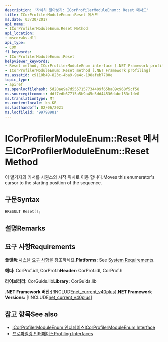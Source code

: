 ```yaml
---
description: '자세히 알아보기: ICorProfilerModuleEnum:: Reset 메서드'
title: ICorProfilerModuleEnum::Reset 메서드
ms.date: 03/30/2017
api_name:
- ICorProfilerModuleEnum.Reset Method
api_location:
- mscorwks.dll
api_type:
- COM
f1_keywords:
- ICorProfilerModuleEnum::Reset
helpviewer_keywords:
- Reset method, ICorProfilerModuleEnum interface [.NET Framework profiling]
- ICorProfilerModuleEnum::Reset method [.NET Framework profiling]
ms.assetid: c9110b49-823c-4ba9-9a4c-198afeb7780e
topic_type:
- apiref
ms.openlocfilehash: 5d20ae9a7d5557157734409f65ba89c968f5cf58
ms.sourcegitcommit: ddf7edb67715a5b9a45e3dd44536dabc153c1de0
ms.translationtype: MT
ms.contentlocale: ko-KR
ms.lasthandoff: 02/06/2021
ms.locfileid: "99798981"
---
```

# <a name="icorprofilermoduleenumreset-method"></a><span data-ttu-id="2d5e7-103">ICorProfilerModuleEnum::Reset 메서드</span><span class="sxs-lookup"><span data-stu-id="2d5e7-103">ICorProfilerModuleEnum::Reset Method</span></span>

<span data-ttu-id="2d5e7-104">이 열거자의 커서를 시퀀스의 시작 위치로 이동 합니다.</span><span class="sxs-lookup"><span data-stu-id="2d5e7-104">Moves this enumerator's cursor to the starting position of the sequence.</span></span>  
  
## <a name="syntax"></a><span data-ttu-id="2d5e7-105">구문</span><span class="sxs-lookup"><span data-stu-id="2d5e7-105">Syntax</span></span>  
  
```cpp  
HRESULT Reset();  
```  
  
## <a name="remarks"></a><span data-ttu-id="2d5e7-106">설명</span><span class="sxs-lookup"><span data-stu-id="2d5e7-106">Remarks</span></span>  
  
## <a name="requirements"></a><span data-ttu-id="2d5e7-107">요구 사항</span><span class="sxs-lookup"><span data-stu-id="2d5e7-107">Requirements</span></span>  

 <span data-ttu-id="2d5e7-108">**플랫폼:**[시스템 요구 사항](../../get-started/system-requirements.md)을 참조하세요.</span><span class="sxs-lookup"><span data-stu-id="2d5e7-108">**Platforms:** See [System Requirements](../../get-started/system-requirements.md).</span></span>  
  
 <span data-ttu-id="2d5e7-109">**헤더:** CorProf.idl, CorProf.h</span><span class="sxs-lookup"><span data-stu-id="2d5e7-109">**Header:** CorProf.idl, CorProf.h</span></span>  
  
 <span data-ttu-id="2d5e7-110">**라이브러리:** CorGuids.lib</span><span class="sxs-lookup"><span data-stu-id="2d5e7-110">**Library:** CorGuids.lib</span></span>  
  
 <span data-ttu-id="2d5e7-111">**.NET Framework 버전:**[!INCLUDE[net_current_v40plus](../../../../includes/net-current-v40plus-md.md)]</span><span class="sxs-lookup"><span data-stu-id="2d5e7-111">**.NET Framework Versions:** [!INCLUDE[net_current_v40plus](../../../../includes/net-current-v40plus-md.md)]</span></span>  
  
## <a name="see-also"></a><span data-ttu-id="2d5e7-112">참고 항목</span><span class="sxs-lookup"><span data-stu-id="2d5e7-112">See also</span></span>

- [<span data-ttu-id="2d5e7-113">ICorProfilerModuleEnum 인터페이스</span><span class="sxs-lookup"><span data-stu-id="2d5e7-113">ICorProfilerModuleEnum Interface</span></span>](icorprofilermoduleenum-interface.md)
- [<span data-ttu-id="2d5e7-114">프로파일링 인터페이스</span><span class="sxs-lookup"><span data-stu-id="2d5e7-114">Profiling Interfaces</span></span>](profiling-interfaces.md)
